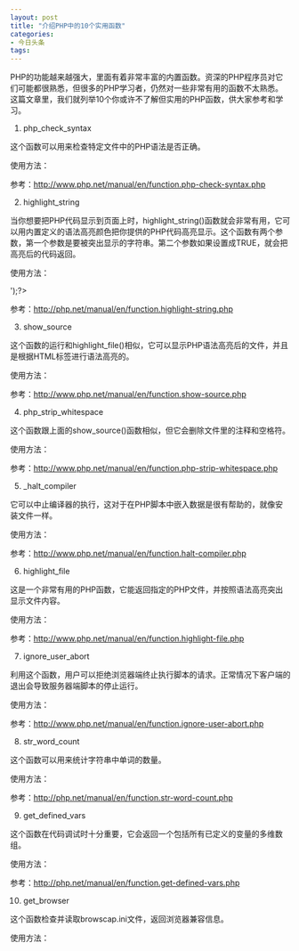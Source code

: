 ```yaml
---
layout: post
title: "介绍PHP中的10个实用函数"
categories:
- 今日头条
tags:
---
```

PHP的功能越来越强大，里面有着非常丰富的内置函数。资深的PHP程序员对它们可能都很熟悉，但很多的PHP学习者，仍然对一些非常有用的函数不太熟悉。这篇文章里，我们就列举10个你或许不了解但实用的PHP函数，供大家参考和学习。

1. php_check_syntax

这个函数可以用来检查特定文件中的PHP语法是否正确。

使用方法：

<?php

$error_message = "";$filename = "./php_script.php";if(!php_check_syntax($filename, &$error_message)) {

echo "Errors were found in the file $filename: $error_message";} else {

echo "The file $filename contained no syntax errors";}?>

参考：http://www.php.net/manual/en/function.php-check-syntax.php

2. highlight_string

当你想要把PHP代码显示到页面上时，highlight_string()函数就会非常有用，它可以用内置定义的语法高亮颜色把你提供的PHP代码高亮显示。这个函数有两个参数，第一个参数是要被突出显示的字符串。第二个参数如果设置成TRUE，就会把高亮后的代码返回。

使用方法：

<?php

highlight_string(' <?php phpinfo(); ?>');?>

参考：http://php.net/manual/en/function.highlight-string.php

3. show_source

这个函数的运行和highlight_file()相似，它可以显示PHP语法高亮后的文件，并且是根据HTML标签进行语法高亮的。

使用方法：

<?php

show_source("php_script.php");?>

参考：http://www.php.net/manual/en/function.show-source.php

4. php_strip_whitespace

这个函数跟上面的show_source()函数相似，但它会删除文件里的注释和空格符。

使用方法：

<?php

echo php_strip_whitespace("php_script.php");?>

参考：http://www.php.net/manual/en/function.php-strip-whitespace.php

5. _halt_compiler

它可以中止编译器的执行，这对于在PHP脚本中嵌入数据是很有帮助的，就像安装文件一样。

使用方法：

<?php

$fp = fopen(__FILE__, 'r');fseek($fp, __COMPILER_HALT_OFFSET__);var_dump(stream_get_contents($fp));// the end of the script execution__halt_compiler(); ?>

参考：http://www.php.net/manual/en/function.halt-compiler.php

6. highlight_file

这是一个非常有用的PHP函数，它能返回指定的PHP文件，并按照语法高亮突出显示文件内容。

使用方法：

<?php

highlight_file("php_script.php");?>

参考：http://www.php.net/manual/en/function.highlight-file.php

7. ignore_user_abort

利用这个函数，用户可以拒绝浏览器端终止执行脚本的请求。正常情况下客户端的退出会导致服务器端脚本的停止运行。

使用方法：

<?php

ignore_user_abort();?>

参考：http://www.php.net/manual/en/function.ignore-user-abort.php

8. str_word_count

这个函数可以用来统计字符串中单词的数量。

使用方法：

<?php

echo str_word_count("Hello How Are You!");?>

参考：http://php.net/manual/en/function.str-word-count.php

9. get_defined_vars

这个函数在代码调试时十分重要，它会返回一个包括所有已定义的变量的多维数组。

使用方法：

<?php

print_r(get_defined_vars());?>

参考：http://php.net/manual/en/function.get-defined-vars.php

10. get_browser

这个函数检查并读取browscap.ini文件，返回浏览器兼容信息。

使用方法：

<?php

echo $_SERVER['HTTP_USER_AGENT'];$browser = get_browser();print_r($browser);?>
